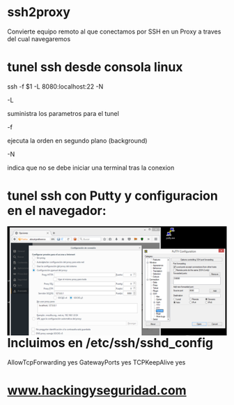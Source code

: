 # ssh2proxy

Convierte equipo remoto al que conectamos por SSH en un Proxy a traves del cual navegaremos

# tunel ssh desde consola linux

ssh -f $1 -L 8080:localhost:22 -N

-L

suministra los parametros para el tunel 


-f

ejecuta la orden en segundo plano (background)


-N

indica que no se debe iniciar una terminal tras la conexion

# tunel ssh con Putty y configuracion en el navegador:

<img  style="float:left" alt="route logo" src="https://github.com/hackingyseguridad/ssh2proxy/blob/master/ssh2proxy.png"> 


# Incluimos en /etc/ssh/sshd_config
AllowTcpForwarding yes
GatewayPorts yes
TCPKeepAlive yes

# www.hackingyseguridad.com
